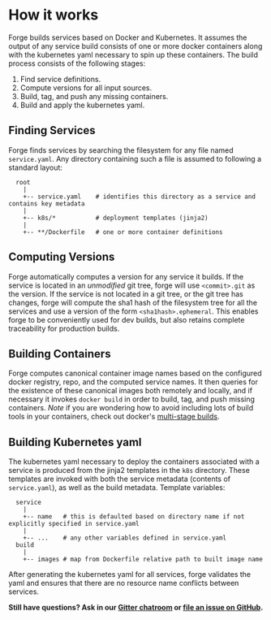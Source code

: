 # How it works

Forge builds services based on Docker and Kubernetes. It assumes the
output of any service build consists of one or more docker containers
along with the kubernetes yaml necessary to spin up these containers.
The build process consists of the following stages:

1. Find service definitions.
2. Compute versions for all input sources.
3. Build, tag, and push any missing containers.
4. Build and apply the kubernetes yaml.

## Finding Services
Forge finds services by searching the filesystem for any file named
`service.yaml`. Any directory containing such a file is assumed to
following a standard layout:
```
  root
    |
    +-- service.yaml    # identifies this directory as a service and contains key metadata
    |
    +-- k8s/*           # deployment templates (jinja2)
    |
    +-- **/Dockerfile   # one or more container definitions
```
## Computing Versions

Forge automatically computes a version for any service it builds. If
the service is located in an *unmodified* git tree, forge will use
`<commit>.git` as the version. If the service is not located in a git
tree, or the git tree has changes, forge will compute the sha1 hash of
the filesystem tree for all the services and use a version of the form
`<sha1hash>.ephemeral`. This enables forge to be conveniently used for
dev builds, but also retains complete traceability for production
builds.

## Building Containers
Forge computes canonical container image names based on the configured
docker registry, repo, and the computed service names. It then queries
for the existence of these canonical images both remotely and locally,
and if necessary it invokes `docker build` in order to build, tag, and
push missing containers.
*Note* if you are wondering how to avoid including lots of build tools
 in your containers, check out docker's
 [multi-stage builds](https://docs.docker.com/engine/userguide/eng-image/multistage-build/).

## Building Kubernetes yaml
The kubernetes yaml necessary to deploy the containers associated with
a service is produced from the jinja2 templates in the `k8s`
directory. These templates are invoked with both the service metadata
(contents of `service.yaml`), as well as the build metadata.
Template variables:
```
  service
    |
    +-- name   # this is defaulted based on directory name if not explicitly specified in service.yaml
    |
    +-- ...    # any other variables defined in service.yaml
  build
    |
    +-- images # map from Dockerfile relative path to built image name
```
After generating the kubernetes yaml for all services, forge validates
the yaml and ensures that there are no resource name conflicts between
services.

**Still have questions? Ask in our [Gitter chatroom](https://gitter.im/datawire/forge) or [file an issue on GitHub](https://github.com/datawire/forge/issues/new).**